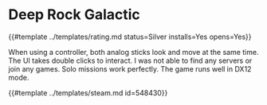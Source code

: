 # Deep Rock Galactic

{{#template ../templates/rating.md status=Silver installs=Yes opens=Yes}}

When using a controller, both analog sticks look and move at the same time. The UI takes double clicks to interact. I was not able to find any servers or join any games. Solo missions work perfectly. The game runs well in DX12 mode.

{{#template ../templates/steam.md id=548430}}